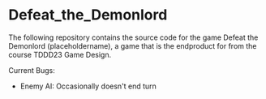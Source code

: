 # Defeat_the_Demonlord
The following repository contains the source code for the game Defeat the Demonlord (placeholdername), a game that is the endproduct for from the course TDDD23 Game Design.

Current Bugs:
* Enemy AI: Occasionally doesn't end turn
